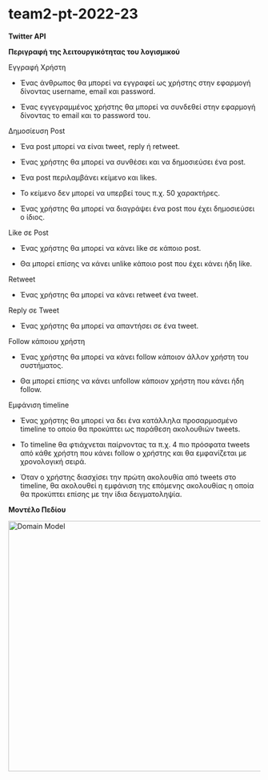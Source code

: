 # team2-pt-2022-23
**Twitter API**

**Περιγραφή της λειτουργικότητας του λογισμικού**

Εγγραφή Χρήστη

  -  Ένας άνθρωπος θα μπορεί να εγγραφεί ως χρήστης στην εφαρμογή δίνοντας username, email και password. 

  -  Ένας εγγεγραμμένος χρήστης θα μπορεί να συνδεθεί στην εφαρμογή δίνοντας το email και το password του. 

Δημοσίευση Post

-  Ένα post μπορεί να είναι tweet, reply ή retweet.

-  Ένας χρήστης θα μπορεί να συνθέσει και να δημοσιεύσει ένα post.

-  Ένα post περιλαμβάνει κείμενο και likes.

-  Το κείμενο δεν μπορεί να υπερβεί τους π.χ. 50 χαρακτήρες.

-  Ένας χρήστης θα μπορεί να διαγράψει ένα post που έχει δημοσιεύσει ο ίδιος.


Like σε Post

-  Ένας χρήστης θα μπορεί να κάνει like σε κάποιο post.

-  Θα μπορεί επίσης να κάνει unlike κάποιο post που έχει κάνει ήδη like.

Retweet

  -  Ένας χρήστης θα μπορεί να κάνει retweet ένα tweet. 

Reply σε Tweet

  -  Ένας χρήστης θα μπορεί να απαντήσει σε ένα tweet. 

Follow κάποιου χρήστη

  -  Ένας χρήστης θα μπορεί να κάνει follow κάποιον άλλον χρήστη του συστήματος. 

  -  Θα μπορεί επίσης να κάνει unfollow κάποιον χρήστη που κάνει ήδη follow.  

Εμφάνιση timeline

  -  Ένας χρήστης θα μπορεί να δει ένα κατάλληλα προσαρμοσμένο timeline το οποίο θα προκύπτει ως παράθεση ακολουθιών tweets. 

  -  Το timeline θα φτιάχνεται παίρνοντας τα π.χ. 4 πιο πρόσφατα tweets από κάθε χρήστη που κάνει follow ο χρήστης και θα εμφανίζεται με χρονολογική σειρά.  

  -  Όταν ο χρήστης διασχίσει την πρώτη ακολουθία από tweets στο timeline, θα ακολουθεί η εμφάνιση της επόμενης ακολουθίας η οποία θα προκύπτει επίσης με την ίδια δειγματοληψία.

**Μοντέλο Πεδίου**

<img src="https://github.com/softeng-aueb/team2-pt-2022-23/blob/main/domainModelNew.png" alt="Domain Model" style="height: 500px; width:700px;"/>
